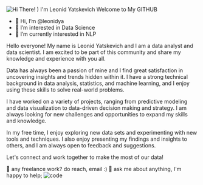 ![Hi There! ) I'm Leonid Yatskevich  Welcome to My GITHUB](https://user-images.githubusercontent.com/53173112/218265917-59704556-cd8f-4461-9639-eb76dd957384.gif)



- 👋 Hi, I’m @leonidya
- 👀 I’m interested in Data Science
- 🌱 I’m currently interested in NLP

<!---
leonidya/leonidya is a ✨ special ✨ repository because its `README.md` (this file) appears on your GitHub profile.
You can click the Preview link to take a look at your changes.
--->

Hello everyone! My name is Leonid Yatskevich and I am a data analyst and data scientist. I am excited to be part of this community and share my knowledge and experience with you all.

Data has always been a passion of mine and I find great satisfaction in uncovering insights and trends hidden within it. I have a strong technical background in data analysis, statistics, and machine learning, and I enjoy using these skills to solve real-world problems.

I have worked on a variety of projects, ranging from predictive modeling and data visualization to data-driven decision making and strategy. I am always looking for new challenges and opportunities to expand my skills and knowledge.

In my free time, I enjoy exploring new data sets and experimenting with new tools and techniques. I also enjoy presenting my findings and insights to others, and I am always open to feedback and suggestions.

Let's connect and work together to make the most of our data!

💼 any freelance work? do reach, email :)
💬 ask me about anything, I'm happy to help; ![code](https://user-images.githubusercontent.com/53173112/218266632-9f0ebb51-3a74-40c1-b4dd-09069b0cd45f.gif)
